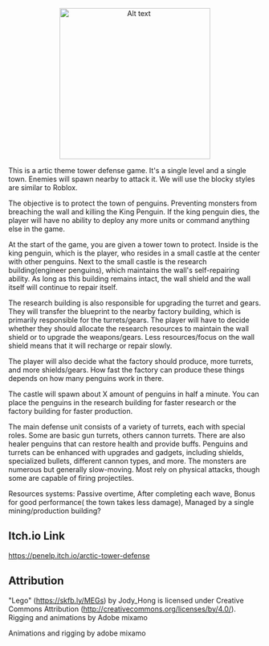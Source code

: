 <p align="center">
  <img src="https://i.postimg.cc/1yj3WM3Z/Screenshot-2024-11-25-175736.png" alt="Alt text" width="300" height="300">
</p>

This is a artic theme tower defense game. It's a single level and a single town. Enemies will spawn nearby to attack it. We will use the blocky styles are similar to Roblox.

The objective is to protect the town of penguins. Preventing monsters from breaching the wall and killing the King Penguin. If the king penguin dies, the player will have no ability to deploy any more units or command anything else in the game.

At the start of the game, you are given a tower town to protect. Inside is the king penguin, which is the player, who resides in a small castle at the center with other penguins. Next to the small castle is the research building(engineer penguins), which maintains the wall's self-repairing ability. As long as this building remains intact, the wall shield and the wall itself will continue to repair itself.

The research building is also responsible for upgrading the turret and gears. They will transfer the blueprint to the nearby factory building, which is primarily responsible for the turrets/gears. The player will have to decide whether they should allocate the research resources to maintain the wall shield or to upgrade the weapons/gears. Less resources/focus on the wall shield means that it will recharge or repair slowly.

The player will also decide what the factory should produce, more turrets, and more shields/gears. How fast the factory can produce these things depends on how many penguins work in there.

The castle will spawn about X amount of penguins in half a minute. You can place the penguins in the research building for faster research or the factory building for faster production.

The main defense unit consists of a variety of turrets, each with special roles. Some are basic gun turrets, others cannon turrets. There are also healer penguins that can restore health and provide buffs. Penguins and turrets can be enhanced with upgrades and gadgets, including shields, specialized bullets, different cannon types, and more. The monsters are numerous but generally slow-moving. Most rely on physical attacks, though some are capable of firing projectiles.

Resources systems:  Passive overtime, After completing each wave, Bonus for good performance( the town takes less damage),  Managed by a single mining/production building?

## Itch.io Link
https://penelp.itch.io/arctic-tower-defense


## Attribution

"Lego" (https://skfb.ly/MEGs) by Jody_Hong is licensed under Creative Commons Attribution (http://creativecommons.org/licenses/by/4.0/).
Rigging and animations by Adobe mixamo

Animations and rigging by adobe mixamo
